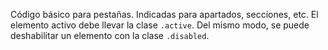Código básico para pestañas. Indicadas para apartados, secciones, etc. El elemento activo debe llevar la clase `.active`. Del mismo modo, se puede deshabilitar un elemento con la clase `.disabled`.
